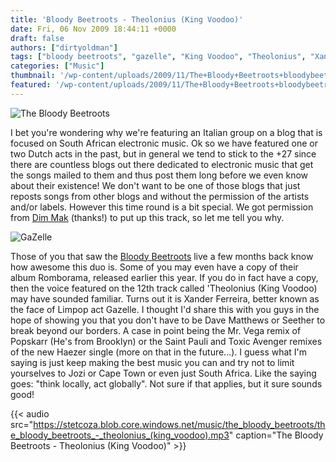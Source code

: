 ```yaml
---
title: 'Bloody Beetroots - Theolonius (King Voodoo)'
date: Fri, 06 Nov 2009 18:44:11 +0000
draft: false
authors: ["dirtyoldman"]
tags: ["bloody beetroots", "gazelle", "King Voodoo", "Theolonius", "Xander Ferreira"]
categories: ["Music"]
thumbnail: '/wp-content/uploads/2009/11/The+Bloody+Beetroots+bloodybeetroots3-150x150.jpg'
featured: '/wp-content/uploads/2009/11/The+Bloody+Beetroots+bloodybeetroots3-304x190.jpg'
---
```


![The Bloody Beetroots](/wp-content/uploads/2009/11/The+Bloody+Beetroots+bloodybeetroots3-236x300.jpg "The Bloody Beetroots")

I bet you're wondering why we're featuring an Italian group on a blog that is focused on South African electronic music. Ok so we have featured one or two Dutch acts in the past, but in general we tend to stick to the +27 since there are countless blogs out there dedicated to electronic music that get the songs mailed to them and thus post them long before we even know about their existence! We don't want to be one of those blogs that just reposts songs from other blogs and without the permission of the artists and/or labels. However this time round is a bit special. We got permission from [Dim Mak](http://www.dimmak.com) (thanks!) to put up this track, so let me tell you why.

![GaZelle](/wp-content/uploads/2009/03/gazelle163eg31-200x300.jpg "Xander Ferreira")

Those of you that saw the [Bloody Beetroots](http://www.myspace.com/thebloodybeetroots) live a few months back know how awesome this duo is. Some of you may even have a copy of their album Romborama, released earlier this year. If you do in fact have a copy, then the voice featured on the 12th track called 'Theolonius (King Voodoo) may have sounded familiar. Turns out it is Xander Ferreira, better known as the face of Limpop act Gazelle. I thought I'd share this with you guys in the hope of showing you that you don't have to be Dave Matthews or Seether to break beyond our borders. A case in point being the Mr. Vega remix of Popskarr (He's from Brooklyn) or the Saint Pauli and Toxic Avenger remixes of the new Haezer single (more on that in the future...). I guess what I'm saying is just keep making the best music you can and try not to limit yourselves to Jozi or Cape Town or even just South Africa. Like the saying goes: "think locally, act globally". Not sure if that applies, but it sure sounds good!

{{< audio
    src="https://stetcoza.blob.core.windows.net/music/the_bloody_beetroots/the_bloody_beetroots_-_theolonius_(king_voodoo).mp3"
    caption="The Bloody Beetroots - Theolonius (King Voodoo)" >}}
